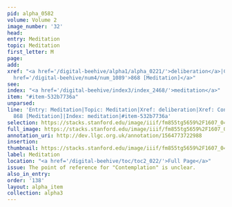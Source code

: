 ```yaml
---
pid: alpha_0582
volume: Volume 2
image_number: '32'
head: 
entry: Meditation
topic: Meditation
first_letter: M
page: 
add: 
xref: "<a href='/digital-beehive/alpha1/alpha_0221/'>deliberation</a>|Contemplation|<a
  href='/digital-beehive/num4/num_1089'>868 [Meditation]</a>"
see: 
index: "<a href='/digital-beehive/index3/index_2468/'>meditation</a>"
item: "#item-532b7736a"
unparsed: 
line: 'Entry: Meditation|Topic: Meditation|Xref: deliberation|Xref: Contemplation|Xref:
  868 [Meditation]|Index: meditation|#item-532b7736a'
selection: https://stacks.stanford.edu/image/iiif/fm855tg5659%2F1607_0499/746,938,2990,553/full/0/default.jpg
full_image: https://stacks.stanford.edu/image/iiif/fm855tg5659%2F1607_0499/full/full/0/default.jpg
annotation_uri: http://dev.llgc.org.uk/annotation/1564773722988
insertion: 
thumbnail: https://stacks.stanford.edu/image/iiif/fm855tg5659%2F1607_0499/746,938,600,180/250,/0/default.jpg
label: Meditation
location: "<a href='/digital-beehive/toc/toc2_022/'>Full Page</a>"
issue: The point of reference for "Contemplation" is unclear.
also_in_entry: 
order: '138'
layout: alpha_item
collection: alpha3
---
```


